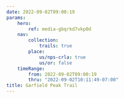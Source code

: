 ```yaml
---
date: 2022-09-02T09:00:19
params:
    hero:
        ref: media-gbqrkd7vkp0d
    nav:
        collection:
            trails: true
        place:
            us/nps-crla: true
            us/or: false
    timeRange:
        from: 2022-09-02T09:00:19
        thru: "2022-09-02T10:11:49-07:00"
title: Garfield Peak Trail
---
```

